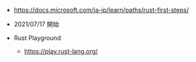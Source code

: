 - https://docs.microsoft.com/ja-jp/learn/paths/rust-first-steps/
- 2021/07/17 開始

- Rust Playground
    - https://play.rust-lang.org/